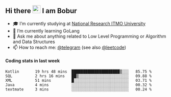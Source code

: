 ## Hi there <img src="https://media.giphy.com/media/hvRJCLFzcasrR4ia7z/giphy.gif" width="25px" height="25px"> I am Bobur

- :mortar_board: I’m currently studying at [National Research ITMO University](https://itmo.ru/)
- :seedling: I’m currently learning GoLang
- :speech_balloon: Ask me about anything related to Low Level Programming or Algorithm and Data Structures
- :mailbox: How to reach me: [@telegram](https://t.me/octoant) (see also [@leetcode](https://leetcode.com/octoant/))    

#### Coding stats in last week

<!--START_SECTION:waka-->

```text
Kotlin       19 hrs 48 mins  █████████████████████▒░░░   85.75 %
SQL          2 hrs 16 mins   ██▒░░░░░░░░░░░░░░░░░░░░░░   09.88 %
XML          51 mins         █░░░░░░░░░░░░░░░░░░░░░░░░   03.71 %
Java         4 mins          ░░░░░░░░░░░░░░░░░░░░░░░░░   00.32 %
textmate     3 mins          ░░░░░░░░░░░░░░░░░░░░░░░░░   00.24 %
```

<!--END_SECTION:waka-->
